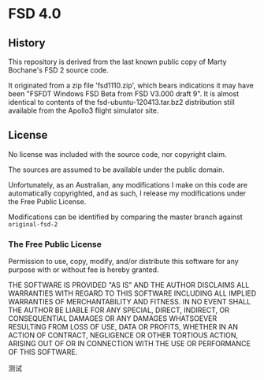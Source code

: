 # FSD 4.0

## History

This repository is derived from the last known public copy of 
Marty Bochane's FSD 2 source code.

It originated from a zip file 'fsd1110.zip', which bears indications it may
have been "FSFDT Windows FSD Beta from FSD V3.000 draft 9".
It is almost identical to contents of the fsd-ubuntu-120413.tar.bz2 distribution
still available from the Apollo3 flight simulator site.

## License

No license was included with the source code, nor copyright claim.

The sources are assumed to be available under the public domain.

Unfortunately, as an Australian, any modifications I make on this code are
automatically copyrighted, and as such, I release my modifications under
the Free Public License.

Modifications can be identified by comparing the master branch against
`original-fsd-2`

### The Free Public License

Permission to use, copy, modify, and/or distribute this software for any 
purpose with or without fee is hereby granted.

THE SOFTWARE IS PROVIDED "AS IS" AND THE AUTHOR DISCLAIMS ALL WARRANTIES WITH 
REGARD TO THIS SOFTWARE INCLUDING ALL IMPLIED WARRANTIES OF MERCHANTABILITY 
AND FITNESS. IN NO EVENT SHALL THE AUTHOR BE LIABLE FOR ANY SPECIAL, DIRECT, 
INDIRECT, OR CONSEQUENTIAL DAMAGES OR ANY DAMAGES WHATSOEVER RESULTING FROM 
LOSS OF USE, DATA OR PROFITS, WHETHER IN AN ACTION OF CONTRACT, NEGLIGENCE OR 
OTHER TORTIOUS ACTION, ARISING OUT OF OR IN CONNECTION WITH THE USE OR 
PERFORMANCE OF THIS SOFTWARE.


测试
